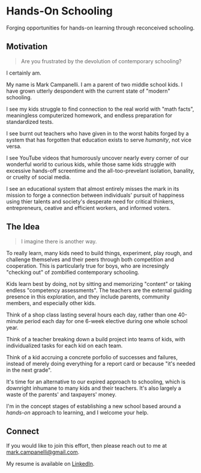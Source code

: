 # Hands-On Schooling
Forging opportunities for hands-on learning through reconceived schooling.

## Motivation
> Are you frustrated by the devolution of contemporary schooling?

I certainly am.

My name is Mark Campanelli. I am a parent of two middle school kids. I have grown
utterly despondent with the current state of "modern" schooling.

I see my kids struggle to find connection to the real world with "math facts",
meaningless computerized homework, and endless preparation for standardized tests.

I see burnt out teachers who have given in to the worst habits forged by a system that
has forgotten that education exists to serve *humanity*, not vice versa.

I see YouTube videos that humorously uncover nearly every corner of our wonderful world
to curious kids, while those same kids struggle with excessive hands-off screentime and
the all-too-prevelant isolation, banality, or cruelty of social media.

I see an educational system that almost entirely misses the mark in its mission
to forge a connection between individuals' pursuit of happiness using thier talents and
society's desperate need for critical thinkers, entrepreneurs, ceative and efficient
workers, and informed voters.

## The Idea

> I imagine there is another way.

To really learn, many kids need to build things, experiment, play rough, and
challenge themselves and their peers through both competition and cooperation. This is
particularly true for boys, who are incresingly "checking out" of zombified contemporary
schooling.

Kids learn best by doing, not by sitting and memorizing "content" or taking endless
"competency assessments". The teachers are the external guiding presence in this
exploration, and they include parents, community members, and especially other kids.

Think of a shop class lasting several hours each day, rather than one 40-minute
period each day for one 6-week elective during one whole school year.

Think of a teacher breaking down a build project into teams of kids, with individualized
tasks for each kid on each team.

Think of a kid accruing a concrete porfolio of successes and failures, instead of merely
doing everything for a report card or because "it's needed in the next grade".

It's time for an alternative to our expired approach to schooling, which is downright
inhumane to many kids and their teachers. It's also largely a waste of the parents' and
taxpayers' money.

I'm in the concept stages of establishing a new school based around a *hands-on*
approach to learning, and I welcome your help.

## Connect

If you would like to join this effort, then please reach out to me at
[mark.campanelli@gmail.com](mailto:mark.campanelli@gamil.com).

My resume is available on [LinkedIn](https://www.linkedin.com/in/markcampanelli/).
